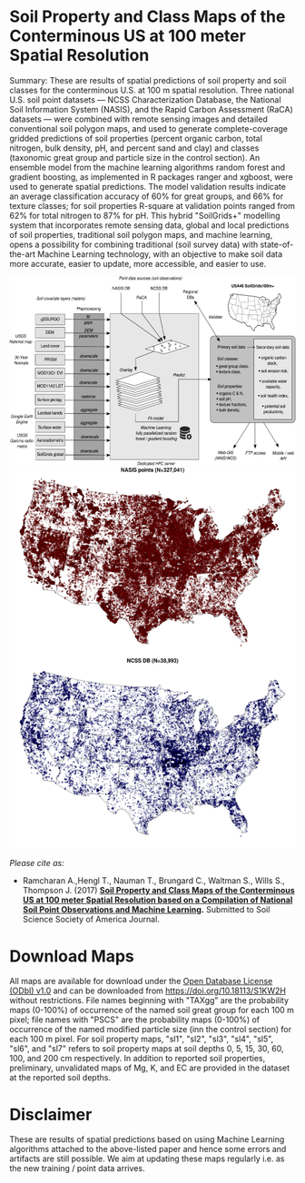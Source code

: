 # Soil Property and Class Maps of the Conterminous US at 100 meter Spatial Resolution

Summary: These are results of spatial predictions of soil property and soil classes for the conterminous U.S. at 100 m spatial resolution. Three national U.S. soil point datasets — NCSS Characterization Database, the National Soil Information System (NASIS), and the Rapid Carbon Assessment (RaCA) datasets — were combined with remote sensing images and detailed conventional soil polygon maps, and used to generate complete-coverage gridded predictions of soil properties (percent organic carbon, total nitrogen, bulk density, pH, and percent sand and clay) and classes (taxonomic great group and particle size in the control section). An ensemble model from the machine learning algorithms random forest and gradient boosting, as implemented in R packages ranger and xgboost, were used to generate spatial predictions. The model validation results indicate an average classification accuracy of 60% for great groups, and 66% for texture classes; for soil properties R-square at validation points ranged from 62% for total nitrogen to 87% for pH. This hybrid "SoilGrids+" modelling system that incorporates remote sensing data, global and local predictions of soil properties, traditional soil polygon maps, and machine learning, opens a possibility for combining traditional (soil survey data) with state-of-the-art Machine Learning technology, with an objective to make soil data more accurate, easier to update, more accessible, and easier to use.

![alt text](https://github.com/aramcharan/US_SoilGrids100m/blob/master/Results/US48_SoilGrids100mWorkflow.png)
![alt text](https://github.com/aramcharan/US_SoilGrids100m/blob/master/Results/Fig_USA48_distribution_training_points.png "Training points used to generate spatial predictions for soil-classes and soil properties")

*Please cite as:*

* Ramcharan A.,Hengl T., Nauman T., Brungard C., Waltman S., Wills S., Thompson J. (2017) **[Soil Property and Class Maps of the Conterminous US at 100 meter Spatial Resolution based on a Compilation of National Soil Point Observations and Machine Learning](https://arxiv.org/abs/1705.08323).** Submitted to Soil Science Society of America Journal.

# Download Maps

All maps are available for download under the [Open Database License (ODbl) v1.0](https://opendatacommons.org/licenses/odbl/) and can be downloaded from https://doi.org/10.18113/S1KW2H without restrictions. File names beginning with "TAXgg" are the probability maps (0-100%) of occurrence of the named soil great group for each 100 m pixel; file names with "PSCS" are the probability maps (0-100%) of occurrence of the named modified particle size (inn the control section) for each 100 m pixel. For soil property maps, "sl1", "sl2", "sl3", "sl4", "sl5", "sl6", and "sl7" refers to soil property maps at soil depths 0, 5, 15, 30, 60, 100, and 200 cm respectively. In addition to reported soil properties, preliminary, unvalidated maps of Mg, K, and EC are provided in the dataset at the reported soil depths. 

# Disclaimer

These are results of spatial predictions based on using Machine Learning algorithms attached to the above-listed paper and hence some errors and artifacts are still possible. We aim at updating these maps regularly i.e. as the new training / point data arrives. 
